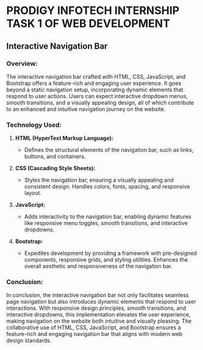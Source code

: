 # PRODIGY INFOTECH INTERNSHIP TASK 1 OF WEB DEVELOPMENT

## Interactive Navigation Bar


### **Overview:**
The interactive navigation bar crafted with HTML, CSS, JavaScript, and Bootstrap offers a feature-rich and engaging user experience. It goes beyond a static navigation setup, incorporating dynamic elements that respond to user actions. Users can expect interactive dropdown menus, smooth transitions, and a visually appealing design, all of which contribute to an enhanced and intuitive navigation journey on the website.

### **Technology Used:**

1. **HTML (HyperText Markup Language):**
   - Defines the structural elements of the navigation bar, such as links, buttons, and containers.

2. **CSS (Cascading Style Sheets):**
   - Styles the navigation bar, ensuring a visually appealing and consistent design. Handles colors, fonts, spacing, and responsive layout.

3. **JavaScript:**
   - Adds interactivity to the navigation bar, enabling dynamic features like responsive menu toggles, smooth transitions, and interactive dropdowns.

4. **Bootstrap:**
   - Expedites development by providing a framework with pre-designed components, responsive grids, and styling utilities. Enhances the overall aesthetic and responsiveness of the navigation bar.

### **Conclusion:**
In conclusion, the interactive navigation bar not only facilitates seamless page navigation but also introduces dynamic elements that respond to user interactions. With responsive design principles, smooth transitions, and interactive dropdowns, this implementation elevates the user experience, making navigation on the website both intuitive and visually pleasing. The collaborative use of HTML, CSS, JavaScript, and Bootstrap ensures a feature-rich and engaging navigation bar that aligns with modern web design standards.

